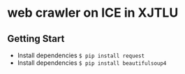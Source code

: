 # web crawler on ICE in XJTLU
## Getting Start
* Install dependencies `$ pip install request`
* Install dependencies `$ pip install beautifulsoup4`
